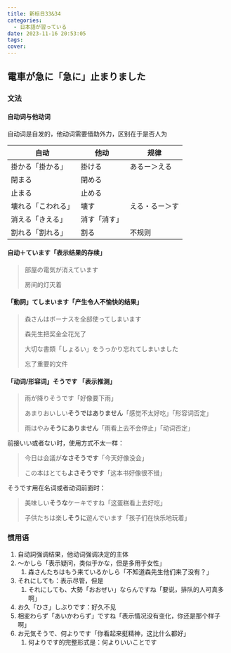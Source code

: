 ```yaml
---
title: 新标日33&34
categories:
  - 日本語が習っている
date: 2023-11-16 20:53:05
tags:
cover:
---
```


## 電車が急に「急に」止まりました

### 文法

#### 自动词与他动词

自动词是自发的，他动词需要借助外力，区别在于是否人为

| 自动               | 他动         | 规律           |
| ------------------ | ------------ | -------------- |
| 掛かる「掛かる」   | 掛ける       | あるー＞える   |
| 閉まる             | 閉める       |                |
| 止まる             | 止める       |                |
| 壊れる「こわれる」 | 壊す         | える・るー＞す |
| 消える「きえる」   | 消す「消す」 |                |
| 割れる「割れる」   | 割る         | 不规则         |

#### 自动＋ています「表示结果的存续」

> 部屋の電気が消えています
>
> 房间的灯灭着

#### 「動詞」てしまいます「产生令人不愉快的结果」

> 森さんはボーナスを全部使ってしまいます
>
> 森先生把奖金全花光了
>
> 大切な書類「しょるい」をうっかり忘れてしまいました
>
> 忘了重要的文件

#### 「动词/形容词」そうです 「表示推测」

> 雨が降りそうです「好像要下雨」
>
> あまりおいしい**そうではありません**「感觉不太好吃」「形容词否定」
>
> 雨はやみ**そうにありません**「雨看上去不会停止」「动词否定」

前接いい或者ない时，使用方式不太一样：

> 今日は会議が**なさそうです**「今天好像没会」
>
> この本はとても**よさそうです**「这本书好像很不错」

そうです用在名词或者动词前面时：

> 美味しい**そうな**ケーキですね「这蛋糕看上去好吃」
>
> 子供たちは楽し**そうに**遊んでいます「孩子们在快乐地玩着」

### 惯用语

1. 自动詞强调结果，他动词强调决定的主体
2. 〜かしら「表示疑问，类似于かな，但是多用于女性」
   1. 森さんたちはもう来ているかしら「不知道森先生他们来了没有？」
3. それにしても：表示尽管，但是
   1. それにしても、大勢「おおぜい」ならんですね「要说，排队的人可真多啊」
4. お久「ひさ」しぶりです：好久不见
5. 相変わらず「あいかわらず」ですね「表示情况没有变化，你还是那个样子啊」
6. お元気そうで、何よりです「你看起来挺精神，这比什么都好」
   1. 何よりです的完整形式是：何よりいいことです

